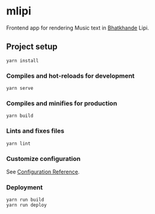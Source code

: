 # mlipi
Frontend app for rendering Music text in [Bhatkhande](https://en.wikipedia.org/wiki/Vishnu_Narayan_Bhatkhande) Lipi.

## Project setup
```
yarn install
```

### Compiles and hot-reloads for development
```
yarn serve
```

### Compiles and minifies for production
```
yarn build
```

### Lints and fixes files
```
yarn lint
```

### Customize configuration
See [Configuration Reference](https://cli.vuejs.org/config/).

### Deployment
```
yarn run build
yarn run deploy
```
